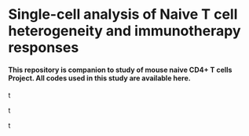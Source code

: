 # Single-cell analysis of Naive T cell heterogeneity and immunotherapy responses

#### This repository is companion to study of mouse naive CD4+ T cells Project. All codes used in this study are available here.
t

t



t

